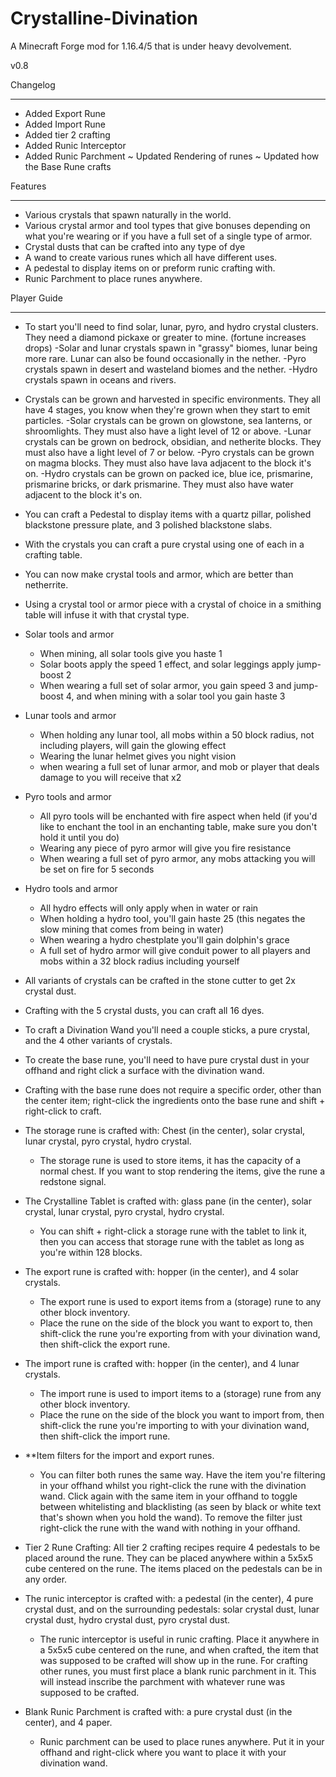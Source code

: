 # Crystalline-Divination
 A Minecraft Forge mod for 1.16.4/5 that is under heavy devolvement.

v0.8

Changelog
*********
+ Added Export Rune
+ Added Import Rune
+ Added tier 2 crafting
+ Added Runic Interceptor
+ Added Runic Parchment
~ Updated Rendering of runes
~ Updated how the Base Rune crafts

Features
********
- Various crystals that spawn naturally in the world.
- Various crystal armor and tool types that give bonuses depending on what you're wearing or if you
have a full set of a single type of armor.
- Crystal dusts that can be crafted into any type of dye
- A wand to create various runes which all have different uses. 
- A pedestal to display items on or preform runic crafting with.
- Runic Parchment to place runes anywhere.


Player Guide
************
- To start you'll need to find solar, lunar, pyro, and hydro crystal clusters. They need a diamond pickaxe or greater to mine.
(fortune increases drops)
	-Solar and lunar crystals spawn in "grassy" biomes, lunar being more rare. Lunar can also be found occasionally in the nether.
	-Pyro crystals spawn in desert and wasteland biomes and the nether.
	-Hydro crystals spawn in oceans and rivers.

- Crystals can be grown and harvested in specific environments. They all have 4 stages, you know when they're grown when they start to emit particles.
	-Solar crystals can be grown on glowstone, sea lanterns, or shroomlights. They must also have a light level of 12 or above.
	-Lunar crystals can be grown on bedrock, obsidian, and netherite blocks. They must also have a light level of 7 or below.
	-Pyro crystals can be grown on magma blocks. They must also have lava adjacent to the block it's on.
	-Hydro crystals can be grown on packed ice, blue ice, prismarine, prismarine bricks, or dark prismarine. They must also have water adjacent to the block it's on.

- You can craft a Pedestal to display items with a quartz pillar, polished blackstone pressure plate, and 3 polished blackstone slabs.

- With the crystals you can craft a pure crystal using one of each in a crafting table.

- You can now make crystal tools and armor, which are better than netherrite. 

- Using a crystal tool or armor piece with a crystal of choice in a smithing table will infuse it with that crystal type.

- Solar tools and armor
	- When mining, all solar tools give you haste 1
	- Solar boots apply the speed 1 effect, and solar leggings apply jump-boost 2
	- When wearing a full set of solar armor, you gain speed 3 and jump-boost 4, and when mining with a solar tool you gain haste 3
- Lunar tools and armor
	- When holding any lunar tool, all mobs within a 50 block radius, not including players, will gain the glowing effect
	- Wearing the lunar helmet gives you night vision
	- when wearing a full set of lunar armor, and mob or player that deals damage to you will receive that x2
- Pyro tools and armor
	- All pyro tools will be enchanted with fire aspect when held 
	(if you'd like to enchant the tool in an enchanting table, make sure you don't hold it until you do)
	- Wearing any piece of pyro armor will give you fire resistance
	- When wearing a full set of pyro armor, any mobs attacking you will be set on fire for 5 seconds
- Hydro tools and armor
	- All hydro effects will only apply when in water or rain
	- When holding a hydro tool, you'll gain haste 25 (this negates the slow mining that comes from being in water)
	- When wearing a hydro chestplate you'll gain dolphin's grace
	- A full set of hydro armor will give conduit power to all players and mobs within a 32 block radius including yourself

- All variants of crystals can be crafted in the stone cutter to get 2x crystal dust.

- Crafting with the 5 crystal dusts, you can craft all 16 dyes.

- To craft a Divination Wand you'll need a couple sticks, a pure crystal, and the 4 other variants of crystals.

- To create the base rune, you'll need to have pure crystal dust in your offhand and right click a surface with the divination wand.

- Crafting with the base rune does not require a specific order, other than the center item; right-click the ingredients onto the 
base rune and shift + right-click to craft.

- The storage rune is crafted with: Chest (in the center), solar crystal, lunar crystal, pyro crystal, hydro crystal.
	- The storage rune is used to store items, it has the capacity of a normal chest. If you want to stop rendering the items, give the rune a redstone signal.

- The Crystalline Tablet is crafted with: glass pane (in the center), solar crystal, lunar crystal, pyro crystal, hydro crystal.
	- You can shift + right-click a storage rune with the tablet to link it, then you can access that storage rune with the tablet as long as you're within 128 blocks.

- The export rune is crafted with: hopper (in the center), and 4 solar crystals.
	- The export rune is used to export items from a (storage) rune to any other block inventory. 
	- Place the rune on the side of the block you want to export to, then shift-click the rune you're exporting from with your
	divination wand, then shift-click the export rune. 

- The import rune is crafted with: hopper (in the center), and 4 lunar crystals.
	- The import rune is used to import items to a (storage) rune from any other block inventory. 
	- Place the rune on the side of the block you want to import from, then shift-click the rune you're importing to with your
	divination wand, then shift-click the import rune. 

- **Item filters for the import and export runes.
	- You can filter both runes the same way. Have the item you're filtering in your offhand whilst you right-click the rune with
	the divination wand. Click again with the same item in your offhand to toggle between whitelisting and blacklisting (as seen by
	black or white text that's shown when you hold the wand). To remove the filter just right-click the rune with the wand with 
	nothing in your offhand.

- Tier 2 Rune Crafting: All tier 2 crafting recipes require 4 pedestals to be placed around the rune. They can be placed anywhere 
within a 5x5x5 cube centered on the rune. The items placed on the pedestals can be in any order.

- The runic interceptor is crafted with: a pedestal (in the center), 4 pure crystal dust, and on the surrounding pedestals: solar 
crystal dust, lunar crystal dust, hydro crystal dust, pyro crystal dust.
	- The runic interceptor is useful in runic crafting. Place it anywhere in a 5x5x5 cube centered on the rune, and when crafted, 
	the item that was supposed to be crafted will show up in the rune. For crafting other runes, you must first place a blank runic 
	parchment in it. This will instead inscribe the parchment with whatever rune was supposed to be crafted.

- Blank Runic Parchment is crafted with: a pure crystal dust (in the center), and 4 paper.
	- Runic parchment can be used to place runes anywhere. Put it in your offhand and right-click where you want to place it with 
	your divination wand. 
